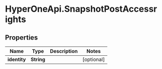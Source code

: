 # HyperOneApi.SnapshotPostAccessrights

## Properties
Name | Type | Description | Notes
------------ | ------------- | ------------- | -------------
**identity** | **String** |  | [optional] 



